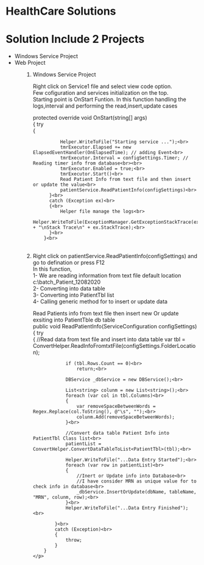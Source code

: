 # HealthCare Solutions

# Solution Include 2 Projects

<ul>
  <li>Windows Service Project</li>
  <li>Web Project</li>
<ul>
  
  
 <ol>
  <li>
    Windows Service Project
    
   Right click on Service1 file and select view code option.<br>
   Few cofiguration and services initialization on the top.<br>
   Starting point is OnStart Funtion. In this function handling the logs,interval and performing the read,insert,update cases <br>
  
  </li>
  
   <p>
       protected override void OnStart(string[] args)<br>
       {
          try<br>
          {<br>
              
              Helper.WriteToFile("Starting service ...");<br>
              tmrExecutor.Elapsed += new ElapsedEventHandler(OnElapsedTime); // adding Event<br>
              tmrExecutor.Interval = configSettings.Timer; // Reading timer info from database<br><br>
              tmrExecutor.Enabled = true;<br>
              tmrExecutor.Start()<br>
              Read Patient Info from text file and then insert or update the value<br>
              patientService.ReadPatientInfo(configSettings)<br>
          }<br>
          catch (Exception ex)<br>
          {<br>
              Helper file manage the logs<br>
              Helper.WriteToFile(ExceptionManager.GetExceptionStackTrace(ex) + "\nStack Trace\n" + ex.StackTrace);<br>
          }<br>
        }<br>
   </p><br>
    <li>
    Right click on patientService.ReadPatientInfo(configSettings) and go to defination or press F12<br>
    In this function, <br>
    1- We are reading information from text file default location c:\batch_Patient_12082020<br>
    2- Converting into data table<br>
    3- Converting into PatientTbl list<br>
    4- Calling generic method for to insert or update data<br>
   </li>
   <p>
        Read Patients info from text file then insert new Or update exsiting into PatientTble db table<br>
        public void ReadPatientInfo(ServiceConfiguration configSettings)<br>
        {
            try<br>
            {
                //Read data from text file and insert into data table
                var tbl = ConvertHelper.ReadInfoFromtxtFile(configSettings.FolderLocation);<br>

                if (tbl.Rows.Count == 0)<br>
                    return;<br>

                DBService _dbService = new DBService();<br>

                List<string> colunm = new List<string>();<br>
                foreach (var col in tbl.Columns)<br>
                {
                    var removeSpaceBetweenWords = Regex.Replace(col.ToString(), @"\s", "");<br>
                    colunm.Add(removeSpaceBetweenWords);
                }<br>

                //Convert data table Patient Info into PatientTbl Class list<br>
                patientList = ConvertHelper.ConvertDataTableToList<PatientTbl>(tbl);<br>

                Helper.WriteToFile("...Data Entry Started");<br>
                foreach (var row in patientList)<br>
                {
                    //Inert or Update info into Database<br>
                    //I have consider MRN as unique value for to check info in database<br>
                    _dbService.InsertOrUpdate(dbName, tableName, "MRN", colunm, row);<br>
                }<br>
                Helper.WriteToFile("...Data Entry Finished");<br>

            }<br>
            catch (Exception)<br>
            {
                throw;
            }
        }
    </p>
  </ol>
  




